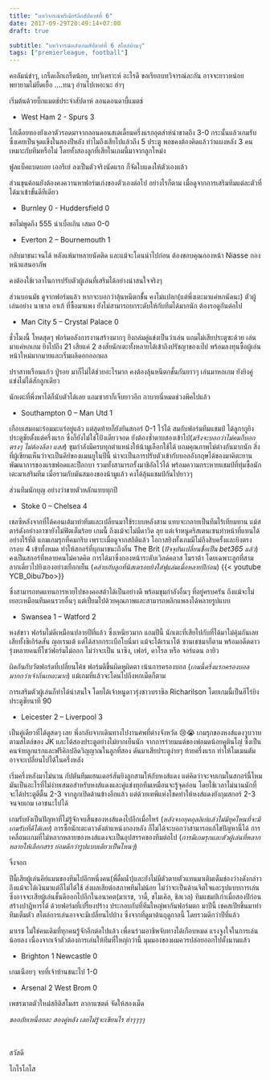 ```yaml
---
title: "บทวิจารณ์พรีเมียร์ลีกสัปดาห์ที่ 6"
date: 2017-09-29T20:49:14+07:00
draft: true

subtitle: "บทวิจารณ์หลังเกมสัปดาห์ที่ 6 สไตล์บ้านๆ"
tags: ["premierleague, football"]
---
```


คอลัมน์ขำๆ, เกร็ดเล็กเกร็ดน้อย, บทวิเคราะห์ อะไรดี ขอเรียกบทวิจารณ์ละกัน
อาจจะยาวหน่อย พยายามไม่ยืดเยื้อ ....ทนๆ อ่านไปเหอะนะ ฮ่าๆ

เริ่มต้นด้วยบิ๊กแมตช์ประจำสัปดาห์
ลอนดอนดาบี้แมตช์

+ West Ham 2 - Spurs 3

ไก่เดือยทองยังเอาตัวรอดมาจากลอนดอนสเตเดี้ยมครึ่งแรกอุตส่าห์นำขาดถึง 3-0
กระนั้นแล้วเกมรับ ซึ่งเคยเป็นจุดแข็งในสองปีหลัง ทำไมถึงเสียไปแล้วถึง 5 ประตู
พอชคงต้องคิดแล้วว่าแผงหลัง 3 คนเหมาะกับทีมหรือไม่ โดยทั้งสองลูกที่เสียในเกมนี้มาจากลูกโหม่ง

ฟูลแบ็คแบดบอย เออรีเย่ ลงเป็นตัวจริงนัดแรก ก็จัดใบแดงให้ตัวเองแล้ว

ส่วนขุนค้อนยังต้องคงควานหาฟอร์มเก่งของตัวเองต่อไป อย่างไรก็ตาม เมื่อดูจากการเสริมทีมแต่ละตัวที่ได้มาเข้าขั้นดีทีเดียว

+ Burnley 0 - Huddersfield 0

ขอไม่พูดถึง 555 น่าเบื่อเกิน เสมอ 0-0

+ Everton 2 – Bournemouth 1

กลับมาชนะจนได้ หลังแพ้มาหลายนัดติด และแม้จะโดนนำไปก่อน
ต้องขอบคุณกองหน้า Niasse กองหน้าแสนอาภัพ

คงต้องใช้เวลาในการปรับตัวผู้เล่นที่เสริมได้อย่างน่าสนใจจริงๆ

ส่วนบอนมัธ ดูจากฟอร์มแล้ว หากจะบอกว่าลุ้นหนีตกช้ั้น คงไม่แปลก(แต่พึ่งเตะมาแค่หกนัดนะ) ตัวผู้เล่นอย่าง นาธาล อาเก้ ที่ซื้อมาแพง ยังไม่สามารถยกระดับให้กับทีมได้มากนัก ต้องรอดูกันต่อไป

+ Man City 5 – Crystal Palace 0

ชั่วโมงนี้ โหดสุดๆ ฟอร์มอลังการงานสร้างมากๆ ยิงถล่มคู่แข่งเป็นว่าเล่น แถมไม่เสียประตูซะด้วย
เล่นมาแค่หกเกม ยิงไปถึง 21 เสียแค่ 2
สงสัยนักเตะทั้งหลายได้เข้าถึงปรัชญาของเป๊ป พร้อมลงทุนซื้อผู้เล่นหน้าใหม่มากมายและเริ่มผลิดอกออกผล

ปราสาทเรือนแก้ว
ปู่รอย มาก็ไม่ได้ช่วยอะไรมาก คงต้องลุ้นหนีตกชั้นกันยาวๆ เล่นมาหกเกม ยังยิงคู่แข่งไม่ได้สักลูกเดียว

นักเตะที่พึ่งพาได้ก็นับตัวได้เลย แถมซาฮาก็เจ็บยาวอีก กาบายนี่หมดช่วงพีคไปแล้ว

+ Southampton 0 – Man Utd 1

เกือบเสมอมะร่อมมะแร่อยู่แล้ว แต่สุดท้ายก็ยังยันสกอร์ 0-1 ไว้ได้ สมกับฟอร์มทีมแชมป์ ได้ลูกากูยิงประตูชัยตั้งแต่ครึ่งแรก ซึ่งก็ยังไม่ใช่โป้งเดียวจอด ยังต้องซ้ำดาบสองเข้าไป(_มรึงจะบอกว่าไม่คมก็บอกตรงๆ ไม่ต้องลีลา แสส_) ขุมกำลังมีครบทุกตำแหน่งให้น้ามูเลือกใช้ได้ แถมคุณภาพไม่ต่างกันมากนัก สิ่งที่ผู้เขียนเห็นว่าจะเป็นคีย์ของแมนยูในปีนี้ น่าจะเป็นการปรับตัวเข้ากับบอลอังกฤษได้ของมาคิตะยาน พัฒนาการของแรชฟอดและป็อกบา รวมทั้งสามารถรั้งมาชิอัลไว้ได้ พร้อมความกระหายแชมป์ที่ทุ่มซื้อนักเตะมาเสริมทีม เมื่อรวมกับมันสมองของน้ามูแล้ว คงได้ลุ้นแชมป์กันไปยาวๆ

ส่วนทีมนักบุญ อย่างว่าขายตัวหลักแทบทุกปี

+ Stoke 0 – Chelsea 4

เชลซีหลังจากที่ได้คอนเต้มาทำทีมและเปลี่ยนมาใช้ระบบหลังสาม แทบจะกลายเป็นทีมไร้เทียมทาน แม้สตาร์ดังอย่างอาซายังไม่ฟิตเต็มร้อย เกมนี้ ถึงแม้จะไม่มีดาวิด ลุย แต่เจ้าหนูคริสเตนเซนทำหน้าที่แทนได้อย่างไร้ที่ติ แถมเกมรุกที่คมกริบ เพราะเมื่อดูจากสถิติแล้ว โอกาสยิงทั้งเกมมีไม่ถึงสิบครั้งและยิงตรงกรอบ 4 เข้าทั้งหมด ทำให้สกอร์ที่บุกมาชนะถึงถิ่น The Brit (_ปัจจุบันเปลี่ยนชื่อเป็น bet365 แล้ว_) คงเป็นสกอร์ที่หลายคนไม่คาดคิด
การได้มาซึ่งกองหน้าระดับเวิลด์คลาส โมราต้า โดยเฉพาะลูกที่สาม ลากเดี่ยวไปยิงเองอย่างเยือกเย็น (_คล้ายกับลูกที่นิสเตรอยยิงใส่ฟูแล่มเมื่อหลายปีก่อน_)
{{< youtube YCB_0ibu7bo>}}

ซึ่งสามารถทดแทนการหายไปของคอสต้าได้เป็นอย่างดี พร้อมขุมกำลังอื่นๆ ที่อยู่ครบครัน ถึงแม้จะไม่เยอะเหมือนทีมคนรวยอื่นๆ แต่เปี่ยมไปด้วยคุณภาพและสามารถพลิกแพลงได้หลายรูปแบบ

+ Swansea 1 – Watford 2

หงส์ขาว ฟอร์มไม่ดีเหมือนปลายปีที่แล้ว ซึ่งเหนียวมาก แถมปีนี้ นักเตะที่เสียไปกับที่ได้มาไม่คุ้มกันเลย
เสียทั้งซิเกิร์ดสัน ญอเรนเต้ แต่ได้สากกระเบือโบนี่มา แม้จะได้เรนาโต้ ซานเชซมาก็ตาม
พร้อมอดีตดาวรุ่งหลายคนที่โชว์ฟอร์มไม่ออก ไม่ว่าจะเป็น นาซิง, เฟอร์, คาโรล หรือ จอร์แดน อายิว

ผิดกันกับวัตฟอร์ดที่เปลี่ยนโค้ช ฟอร์มดีขึ้นผิดหูผิดตา เน้นการครองบอล (_เกมนี้ครึ่งแรกครองบอลมากกว่าเจ้าถิ่นเยอะมาก_) แม้เกมที่แล้วจะโดนไปถึงหกเม็ดก็ตาม

การเสริมตัวผู้เล่นก็ทำได้น่าสนใจ โดยได้เจ้าหนูดาวรุ่งชาวบราซิล Richarilson โดยเกมนี้เป็นฮีโร่ยิงประตูชัยนาที 90

+ Leicester 2 – Liverpool 3

เป็นคู่เดียวที่ได้ดูสดๆ เลย พึ่งกลับจากเดินทางไปงานศพที่ต่างจังหวัด :cry::sob: เกมรุกของหงส์แดงวูบวาบ ตามสไตล์ของ JK และได้สองประตูอย่างไม่ยากเย็นนัก จากการร่ายมนต์ของพ่อมดน้อยคูตินโญ่ ซึ่งเป็นคนจ่ายลูกแรกและฟรีคิกปลิดวิญญาณในลูกที่สอง ดันมาเสียประตูง่ายๆ ท้ายครึ่งแรก ทำให้โมเมนตัม อาจจะเปลี่ยนไปได้ในครึ่งหลัง

เริ่มครึ่งหลังมาไม่นาน กัปตันทีมแฮนเดอร์สันยิงลูกสามให้กับหงส์แดง แต่คิดว่าจะจบเกมในสกอร์นี้ไหม มันเป็นอะไรที่ไม่ง่ายเสมอสำหรับหงส์แดงและคู่แข่งทุกทีมเหมือนจะรู้จุดอ่อน โดยใช้เวลาไม่นานนักที่จะได้ประตูตีตื้น 2-3 จากลูกเปิดด้านข้างอีกแล้ว แต่ด้วยเทพีแห่งโชคทำให้หงส์แดงยังกุมสกอร์ 2-3 จนจบเกม เอาชนะไปได้

เกมรับยังเป็นปัญหาที่ไม่รู้จักจบสิ้นของหงส์แดงไปอีกเมื่อไหร่ (_หลังจากยุคอุลลิเย์แล้วไม่มียุคไหนที่จะมีเกมรับที่ดีได้เลย_)
การซื้อนักเตะดาวดังตำแหน่งกองหลัง ก็ไม่ได้จะบอกว่าสามารถแก้ไขปัญหานี้ได้
การเคลื่อนเเกมที่ไม่หลากหลายของหงส์แดงจะเป็นอุปสรรคของทีมต่อไป (_การมีเกมรุกและตัวผู้เล่นที่หลากหลายให้เลือกสรร ย่อมดีกว่ารูปแบบเดียวเป็นไหนๆ_)

จิ้งจอก

ปีนี้เสียผู้เล่นคีย์แมนของทีมไปอีกหนึ่งคน(พี่ดื่มน้ำ)และยังไม่มีตัวตายตัวแทนมาเติมเต็มข่องว่างดังกล่าว ถึงแม้จะได้เงินมาแต่ก็ไม่ได้ใช้ ส่งผลเสียต่อสภาพทีมไม่น้อย ไม่ว่าจะเป็นด้านจิตใจและรูปแบบการเล่น ซึ่งอาจจะเสียผู้เล่นชั้นดีออกไปอีกในอนาคต(มาเรช, วาดี้, ชไมเคิล, ชิลเวล)
ทีมแชมป์เก่าเมื่อสองปีก่อนสร้างปาฎิหารได้ ด้วยฟอร์มที่เปรี้ยงปร้าง ประกอบกับที่ทีมใหญ่พากันฟอร์มตก
มาปีนี้ เชคสเปียขึ้นมาทำทีมเต็มตัว สไตล์การเล่นอาจจะมีเปลี่ยนไปบ้าง ซึ่งจากที่ดูมาต้นฤดูกาลนี้ โดยรวมดีกว่าปีที่แล้ว

มาเรช ไม่ใช่คนเดิมที่ทุกคนรู้จักอีกต่อไปแล้ว เพื่อนร่วมอาชีพจับทางได้เกือบหมด แรงจูงใจในการเล่นน้อยลง เนื่องจากเจ้าตัวต้องการเล่นให้ทีมที่ใหญ่กว่านี้ มุมมองของผมควรปล่อยออกไปตั้งนานแล้ว

+ Brighton 1 Newcastle 0

เกมเนือยๆ จบที่เจ้าบ้านชนะไป 1-0

+ Arsenal 2 West Brom 0

เพชรฆาตตัวใหม่สถิติสโมสร ลากาแซตต์ จัดให้สองเม็ด

_ขออภัยเหนื่อยละ สองคู่หลัง เลยไม่รู้จะเขียนไร ฮ่าๆๆๆๆ_

</br></br>
สวัสดี

โกโรโกโส
